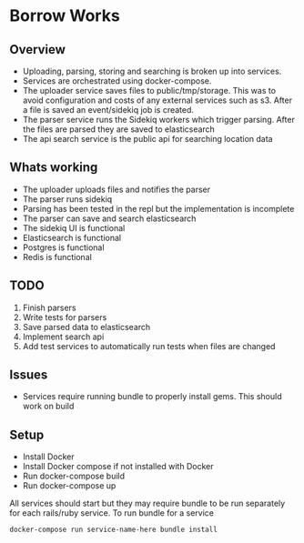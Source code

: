 # Borrow Works

## Overview
* Uploading, parsing, storing and searching is broken up into services.
* Services are orchestrated using docker-compose.
* The uploader service saves files to public/tmp/storage. This was to avoid configuration and costs of any external services such as s3. After a file is saved an event/sidekiq job is created.
* The parser service runs the Sidekiq workers which trigger parsing. After the files are parsed they are saved to elasticsearch
* The api search service is the public api for searching location data

## Whats working
* The uploader uploads files and notifies the parser
* The parser runs sidekiq
* Parsing has been tested in the repl but the implementation is incomplete
* The parser can save and search elasticsearch
* The sidekiq UI is functional
* Elasticsearch is functional
* Postgres is functional
* Redis is functional

## TODO
1. Finish parsers
1. Write tests for parsers
1. Save parsed data to elasticsearch
1. Implement search api
1. Add test services to automatically run tests when files are changed

## Issues
* Services require running bundle to properly install gems. This should work on build

## Setup
* Install Docker
* Install Docker compose if not installed with Docker
* Run docker-compose build
* Run docker-compose up

All services should start but they may require bundle to be run separately for each rails/ruby service.
To run bundle for a service

`docker-compose run service-name-here bundle install`
